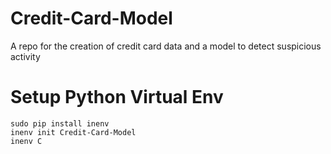 # Credit-Card-Model
A repo for the creation of credit card data and a model to detect suspicious activity

# Setup Python Virtual Env

    sudo pip install inenv
    inenv init Credit-Card-Model
    inenv C    


